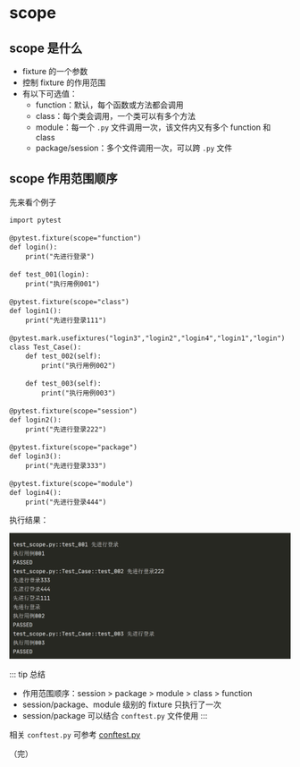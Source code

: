 # scope

## scope 是什么

+ fixture 的一个参数
+ 控制 fixture 的作用范围
+ 有以下可选值：
    + function：默认，每个函数或方法都会调用
    + class：每个类会调用，一个类可以有多个方法
    + module：每一个 `.py` 文件调用一次，该文件内又有多个 function 和 class
    + package/session：多个文件调用一次，可以跨 `.py` 文件

## scope 作用范围顺序

先来看个例子
```
import pytest

@pytest.fixture(scope="function")
def login():
    print("先进行登录")

def test_001(login):
    print("执行用例001")

@pytest.fixture(scope="class")
def login1():
    print("先进行登录111")

@pytest.mark.usefixtures("login3","login2","login4","login1","login")
class Test_Case():
    def test_002(self):
        print("执行用例002")

    def test_003(self):
        print("执行用例003")

@pytest.fixture(scope="session")
def login2():
    print("先进行登录222")

@pytest.fixture(scope="package")
def login3():
    print("先进行登录333")

@pytest.fixture(scope="module")
def login4():
    print("先进行登录444")

```
执行结果：

![pytest](images/22.png)

::: tip 总结
+ 作用范围顺序：session > package > module > class > function
+ session/package、module 级别的 fixture 只执行了一次
+ session/package 可以结合 `conftest.py` 文件使用
:::

相关 `conftest.py` 可参考 [conftest.py](test/frameworks/pytest/conftest.py)

（完）